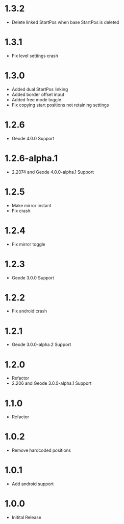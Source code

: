 # 1.3.2

- Delete linked StartPos when base StartPos is deleted

# 1.3.1

- Fix level settings crash

# 1.3.0

- Added dual StartPos linking
- Added border offset input
- Added free mode toggle
- Fix copying start positions not retaining settings

# 1.2.6

- Geode 4.0.0 Support

# 1.2.6-alpha.1

- 2.2074 and Geode 4.0.0-alpha.1 Support

# 1.2.5

- Make mirror instant
- Fix crash

# 1.2.4

- Fix mirror toggle

# 1.2.3

- Geode 3.0.0 Support

# 1.2.2

- Fix android crash

# 1.2.1

- Geode 3.0.0-alpha.2 Support

# 1.2.0

- Refactor
- 2.206 and Geode 3.0.0-alpha.1 Support

# 1.1.0

- Refactor

# 1.0.2

- Remove hardcoded positions

# 1.0.1

- Add android support

# 1.0.0

- Initital Release
